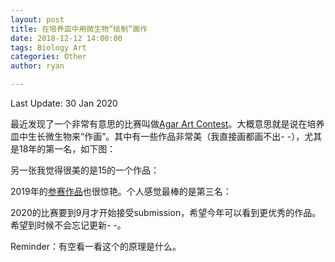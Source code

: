 ```yaml
---
layout: post
title: 在培养皿中用微生物“绘制”画作
date: 2018-12-12 14:00:00
tags: Biology Art
categories: Other
author: ryan

---
```

Last Update: 30 Jan 2020

最近发现了一个非常有意思的比赛叫做[Agar Art Contest](https://asm.org/Events/2019-ASM-Agar-Art-Contest/Home)。大概意思就是说在培养皿中生长微生物来“作画”。其中有一些作品非常美（我直接画都画不出- -），尤其是18年的第一名，如下图：

<amp-img src="https://asm.org/getmedia/66a08a28-9e5c-4052-b30d-abf3824bd3fd/Agar-Art-2018-1st-Place-WM-The-battle-of-winter-and-spring?width=360&height=360&ext=.jpg" width="240" height="240" alt="" class="mb3"></amp-img>

另一张我觉得很美的是15的一个作品：

<amp-img src="https://asm.org/ASM/media/Article-Images/2019/August/Yeast-go-viral-WM-593x460-09102019.jpg?ext=.jpg" width="240" height="240" alt="" class="mb3"></amp-img>

2019年的[参赛作品](https://asm.org/Events/2019-ASM-Agar-Art-Contest/Previous-Submissions)也很惊艳。个人感觉最棒的是第三名：

<amp-img src="https://asm.org/ASM/media/Events-Images/Agar%20Art%20Contest/2019%20Winners/AgarArt2019-Professional-3rdPlace-WM-360x360.jpg?ext=.jpg" width="240" height="240" alt="" class="mb3"></amp-img>

2020的比赛要到9月才开始接受submission，希望今年可以看到更优秀的作品。希望到时候不会忘记更新- -。

Reminder：有空看一看这个的原理是什么。
